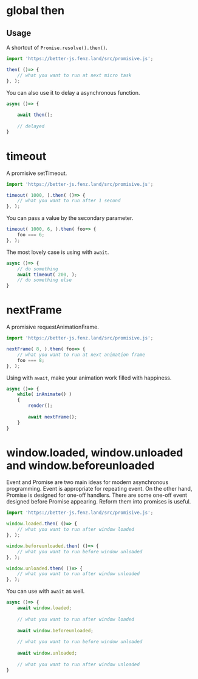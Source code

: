 # global then

## Usage

A shortcut of `Promise.resolve().then()`. 

```javascript
import 'https://better-js.fenz.land/src/promisive.js';

then( ()=> {
	// what you want to run at next micro task
}, );

```

You can also use it to delay a asynchronous function. 

```javascript
async ()=> {
	
	await then();
	
	// delayed
}
```

# timeout

A promisive setTimeout. 

```javascript
import 'https://better-js.fenz.land/src/promisive.js';

timeout( 1000, ).then( ()=> {
	// what you want to run after 1 second
}, );

```

You can pass a value by the secondary parameter. 

```javascript
timeout( 1000, 6, ).then( foo=> {
	foo === 6;
}, );
```

The most lovely case is using with `await`. 

```javascript
async ()=> {
	// do something
	await timeout( 200, );
	// do something else
}
```

# nextFrame

A promisive requestAnimationFrame. 

```javascript
import 'https://better-js.fenz.land/src/promisive.js';

nextFrame( 8, ).then( foo=> {
	// what you want to run at next animation frame
	foo === 8;
}, );

```

Using with `await`, make your animation work filled with happiness. 

```javascript
async ()=> {
	while( inAnimate() )
	{
		render();
		
		await nextFrame();
	}
}
```

# window.loaded, window.unloaded and window.beforeunloaded

Event and Promise are two main ideas for modern asynchronous programming. 
Event is appropriate for repeating event. 
On the other hand, Promise is designed for one-off handlers. 
There are some one-off event designed before Promise appearing. 
Reform them into promises is useful. 

```javascript
import 'https://better-js.fenz.land/src/promisive.js';

window.loaded.then( ()=> {
	// what you want to run after window loaded
}, );

window.beforeunloaded.then( ()=> {
	// what you want to run before window unloaded
}, );

window.unloaded.then( ()=> {
	// what you want to run after window unloaded
}, );

```

You can use with `await` as well. 

```javascript
async ()=> {
	await window.loaded;
	
	// what you want to run after window loaded
	
	await window.beforeunloaded;
	
	// what you want to run before window unloaded
	
	await window.unloaded;
	
	// what you want to run after window unloaded
}
```
